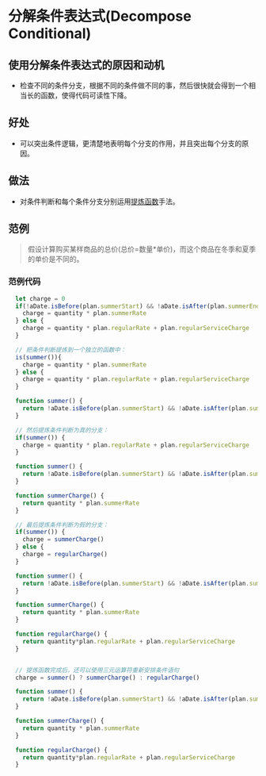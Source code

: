 # 分解条件表达式(Decompose Conditional)

## 使用分解条件表达式的原因和动机

- 检查不同的条件分支，根据不同的条件做不同的事，然后很快就会得到一个相当长的函数，使得代码可读性下降。

## 好处

- 可以突出条件逻辑，更清楚地表明每个分支的作用，并且突出每个分支的原因。

## 做法

- 对条件判断和每个条件分支分别运用[提炼函数](refactoring/first/extractFunction)手法。

## 范例

> 假设计算购买某样商品的总价(总价=数量*单价)，而这个商品在冬季和夏季的单价是不同的。

### 范例代码

```js
  let charge = 0
  if(!aDate.isBefore(plan.summerStart) && !aDate.isAfter(plan.summerEnd)){
    charge = quantity * plan.summerRate
  } else {
    charge = quantity * plan.regularRate + plan.regularServiceCharge
  }

  // 把条件判断提炼到一个独立的函数中：
  is(summer()){
    charge = quantity * plan.summerRate
  } else {
    charge = quantity * plan.regularRate + plan.regularServiceCharge
  }

  function summer() {
    return !aDate.isBefore(plan.summerStart) && !aDate.isAfter(plan.summerEnd)
  }

  // 然后提炼条件判断为真的分支：
  if(summer()) {
    charge = quantity * plan.regularRate + plan.regularServiceCharge
  }

  function summer() {
    return !aDate.isBefore(plan.summerStart) && !aDate.isAfter(plan.summerEnd)
  }

  function summerCharge() {
    return quantity * plan.summerRate
  }

  // 最后提炼条件判断为假的分支：
  if(summer()) {
    charge = summerCharge()
  } else {
    charge = regularCharge()
  }

  function summer() {
    return !aDate.isBefore(plan.summerStart) && !aDate.isAfter(plan.summerEnd)
  }

  function summerCharge() {
    return quantity * plan.summerRate
  }

  function regularCharge() {
    return quantity*plan.regularRate + plan.regularServiceCharge
  }


  // 提炼函数完成后，还可以使用三元运算符重新安排条件语句
  charge = summer() ? summerCharge() : regularCharge()

  function summer() {
    return !aDate.isBefore(plan.summerStart) && !aDate.isAfter(plan.summerEnd)
  }

  function summerCharge() {
    return quantity * plan.summerRate
  }

  function regularCharge() {
    return quantity*plan.regularRate + plan.regularServiceCharge
  }

```
